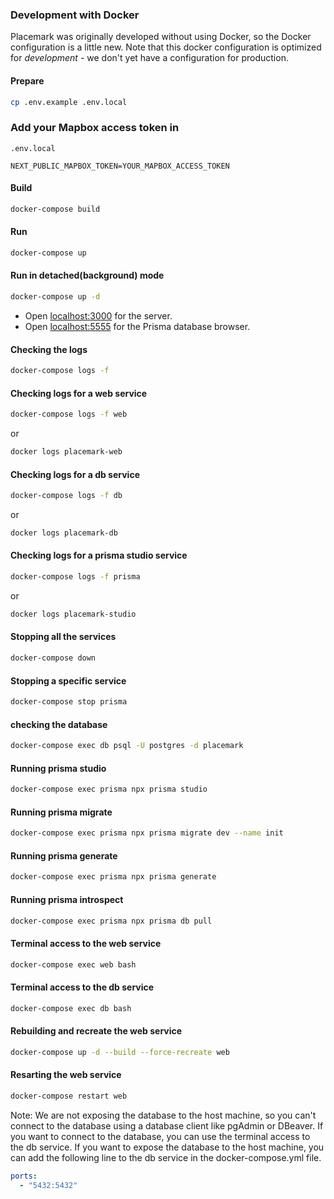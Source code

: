 ### Development with Docker

Placemark was originally developed without using Docker, so the Docker
configuration is a little new. Note that this docker configuration
is optimized for _development_ - we don't yet have a configuration
for production.



#### Prepare

```bash
cp .env.example .env.local
```

### Add your Mapbox access token  in 
``` .env.local ```

`NEXT_PUBLIC_MAPBOX_TOKEN=YOUR_MAPBOX_ACCESS_TOKEN`

#### Build

```bash
docker-compose build
```

#### Run

```bash
docker-compose up
```
#### Run in detached(background) mode 

```bash
docker-compose up -d
```


- Open [localhost:3000](http://localhost:3000/) for the server.
- Open [localhost:5555](http://localhost:5555/) for the Prisma database browser.


#### Checking the logs

```bash
docker-compose logs -f
```

#### Checking logs for a web service

```bash
docker-compose logs -f web 
```
or
```bash
docker logs placemark-web
```

#### Checking logs for a db service

```bash
docker-compose logs -f db 
```
or
```bash
docker logs placemark-db
```

#### Checking logs for a prisma studio service

```bash
docker-compose logs -f prisma 
```
or
```bash
docker logs placemark-studio
```

#### Stopping all the services

```bash 
docker-compose down
```

#### Stopping a specific service

```bash 
docker-compose stop prisma
```

#### checking the database

```bash 
docker-compose exec db psql -U postgres -d placemark
``` 

#### Running prisma studio

```bash 
docker-compose exec prisma npx prisma studio
```

#### Running prisma migrate

```bash
docker-compose exec prisma npx prisma migrate dev --name init
```

#### Running prisma generate

```bash
docker-compose exec prisma npx prisma generate
```

#### Running prisma introspect

```bash
docker-compose exec prisma npx prisma db pull
```


#### Terminal access to the web service

```bash
docker-compose exec web bash
```

#### Terminal access to the db service

```bash 
docker-compose exec db bash
```

#### Rebuilding and recreate the web service

```bash
docker-compose up -d --build --force-recreate web
```
#### Resarting the web service

```bash
docker-compose restart web
```

Note: We are not exposing the database to the host machine, so you can't connect to the database using a database client like pgAdmin or DBeaver. If you want to connect to the database, you can use the terminal access to the db service. If you want to expose the database to the host machine, you can add the following line to the db service in the docker-compose.yml file.

```yaml
ports:
  - "5432:5432"
```
